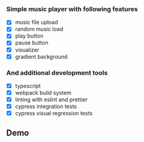 ### Simple music player with following features

* [x] music file upload
* [x] random music load
* [x] play button
* [x] pause button
* [x] visualizer
* [x] gradient background

### And additional development tools

* [x] typescript
* [x] webpack build system
* [x] linting with eslint and prettier
* [x] cypress integration tests
* [x] cypress visual regression tests

## Demo []()